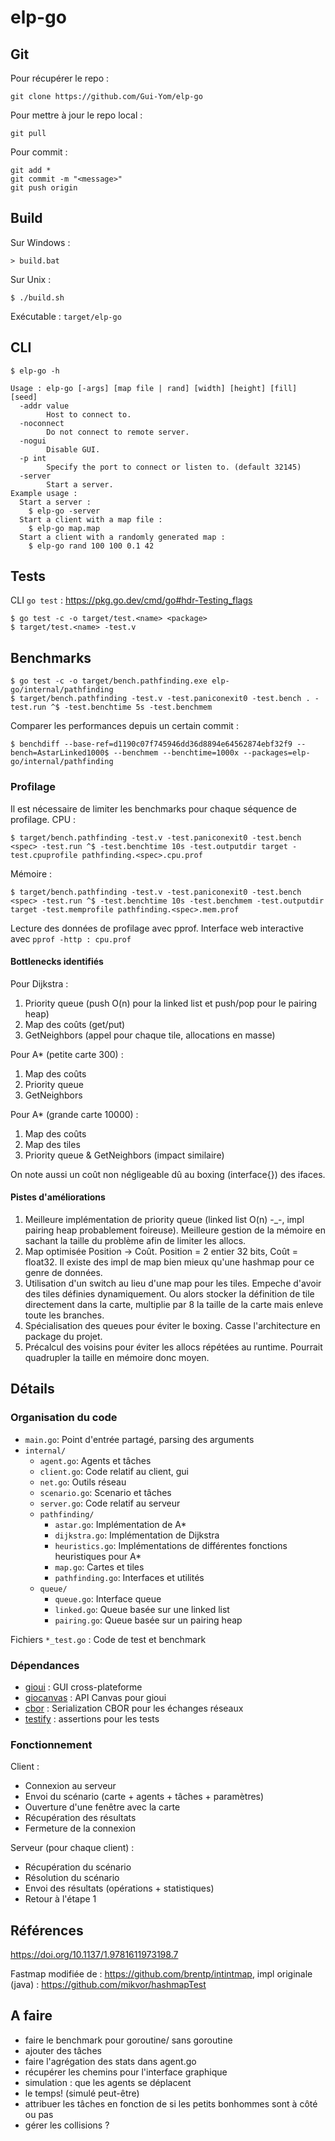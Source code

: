 # elp-go

## Git

Pour récupérer le repo :

```shell
git clone https://github.com/Gui-Yom/elp-go
```

Pour mettre à jour le repo local :

```shell
git pull
```

Pour commit :

```shell
git add *
git commit -m "<message>"
git push origin
```

## Build

Sur Windows :

```shell
> build.bat
```

Sur Unix :

```shell
$ ./build.sh
```

Exécutable : `target/elp-go`

## CLI

`$ elp-go -h`

```
Usage : elp-go [-args] [map file | rand] [width] [height] [fill] [seed]
  -addr value
        Host to connect to.
  -noconnect
        Do not connect to remote server.
  -nogui
        Disable GUI.
  -p int
        Specify the port to connect or listen to. (default 32145)
  -server
        Start a server.
Example usage :
  Start a server :
    $ elp-go -server
  Start a client with a map file :
    $ elp-go map.map
  Start a client with a randomly generated map :
    $ elp-go rand 100 100 0.1 42
```

## Tests

CLI `go test` : https://pkg.go.dev/cmd/go#hdr-Testing_flags

```shell
$ go test -c -o target/test.<name> <package>
$ target/test.<name> -test.v
```

## Benchmarks

```shell
$ go test -c -o target/bench.pathfinding.exe elp-go/internal/pathfinding
$ target/bench.pathfinding -test.v -test.paniconexit0 -test.bench . -test.run ^$ -test.benchtime 5s -test.benchmem
```

Comparer les performances depuis un certain commit :

```shell
$ benchdiff --base-ref=d1190c07f745946dd36d8894e64562874ebf32f9 --bench=AstarLinked1000$ --benchmem --benchtime=1000x --packages=elp-go/internal/pathfinding
```

### Profilage

Il est nécessaire de limiter les benchmarks pour chaque séquence de profilage. CPU :

```shell
$ target/bench.pathfinding -test.v -test.paniconexit0 -test.bench <spec> -test.run ^$ -test.benchtime 10s -test.outputdir target -test.cpuprofile pathfinding.<spec>.cpu.prof
```

Mémoire :

```shell
$ target/bench.pathfinding -test.v -test.paniconexit0 -test.bench <spec> -test.run ^$ -test.benchtime 10s -test.benchmem -test.outputdir target -test.memprofile pathfinding.<spec>.mem.prof
```

Lecture des données de profilage avec pprof. Interface web interactive avec `pprof -http : cpu.prof`

#### Bottlenecks identifiés

Pour Dijkstra :

1. Priority queue (push O(n) pour la linked list et push/pop pour le pairing heap)
2. Map des coûts (get/put)
3. GetNeighbors (appel pour chaque tile, allocations en masse)

Pour A* (petite carte 300) :

1. Map des coûts
2. Priority queue
3. GetNeighbors

Pour A* (grande carte 10000) :

1. Map des coûts
2. Map des tiles
3. Priority queue & GetNeighbors (impact similaire)

On note aussi un coût non négligeable dû au boxing (interface{}) des ifaces.

#### Pistes d'améliorations

1. Meilleure implémentation de priority queue (linked list O(n) -_-, impl pairing heap probablement foireuse). Meilleure
   gestion de la mémoire en sachant la taille du problème afin de limiter les allocs.
2. Map optimisée Position -> Coût. Position = 2 entier 32 bits, Coût = float32. Il existe des impl de map bien mieux
   qu'une hashmap pour ce genre de données.
3. Utilisation d'un switch au lieu d'une map pour les tiles. Empeche d'avoir des tiles définies dynamiquement. Ou alors
   stocker la définition de tile directement dans la carte, multiplie par 8 la taille de la carte mais enleve toute les
   branches.
4. Spécialisation des queues pour éviter le boxing. Casse l'architecture en package du projet.
5. Précalcul des voisins pour éviter les allocs répétées au runtime. Pourrait quadrupler la taille en mémoire donc
   moyen.

## Détails

### Organisation du code

- `main.go`: Point d'entrée partagé, parsing des arguments
- `internal/`
    - `agent.go`: Agents et tâches
    - `client.go`: Code relatif au client, gui
    - `net.go`: Outils réseau
    - `scenario.go`: Scenario et tâches
    - `server.go`: Code relatif au serveur
    - `pathfinding/`
        - `astar.go`: Implémentation de A*
        - `dijkstra.go`: Implémentation de Dijkstra
        - `heuristics.go`: Implémentations de différentes fonctions heuristiques pour A*
        - `map.go`: Cartes et tiles
        - `pathfinding.go`: Interfaces et utilités
    - `queue/`
        - `queue.go`: Interface queue
        - `linked.go`: Queue basée sur une linked list
        - `pairing.go`: Queue basée sur un pairing heap

Fichiers `*_test.go` : Code de test et benchmark

### Dépendances

- [gioui](https://gioui.org) : GUI cross-plateforme
- [giocanvas](https://github.com/ajstarks/giocanvas) : API Canvas pour gioui
- [cbor](https://github.com/fxamacker/cbor) : Serialization CBOR pour les échanges réseaux
- [testify](https://github.com/stretchr/testify) : assertions pour les tests

### Fonctionnement

Client :

- Connexion au serveur
- Envoi du scénario (carte + agents + tâches + paramètres)
- Ouverture d'une fenêtre avec la carte
- Récupération des résultats
- Fermeture de la connexion

Serveur (pour chaque client) :

- Récupération du scénario
- Résolution du scénario
- Envoi des résultats (opérations + statistiques)
- Retour à l'étape 1

## Références

https://doi.org/10.1137/1.9781611973198.7

Fastmap modifiée de : https://github.com/brentp/intintmap, impl originale (java) : https://github.com/mikvor/hashmapTest

## A faire

- faire le benchmark pour goroutine/ sans goroutine
- ajouter des tâches
- faire l'agrégation des stats dans agent.go
- récupérer les chemins pour l'interface graphique
- simulation : que les agents se déplacent
- le temps! (simulé peut-être)
- attribuer les tâches en fonction de si les petits bonhommes sont à côté ou pas
- gérer les collisions ?
